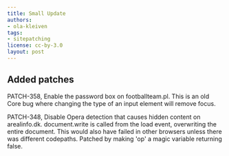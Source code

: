 ```yaml
---
title: Small Update
authors:
- ola-kleiven
tags:
- sitepatching
license: cc-by-3.0
layout: post
---
```


## Added patches

PATCH-358, Enable the password box on footballteam.pl. This is an old Core bug where changing the type of an input element will remove focus.

PATCH-348, Disable Opera detection that causes hidden content on arealinfo.dk. document.write is called from the load event, overwriting the entire document. This would also have failed in other browsers unless there was different codepaths. Patched by making &#39;op&#39; a magic variable returning false.
